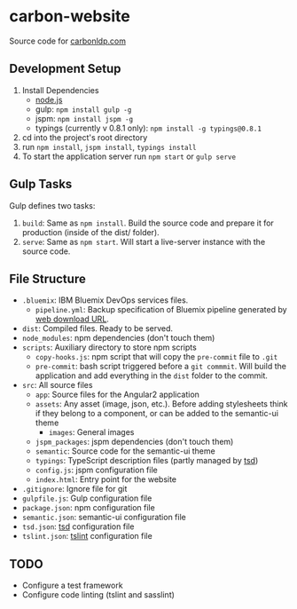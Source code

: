 # carbon-website
Source code for [carbonldp.com](https://carbonldp.com)

## Development Setup
1. Install Dependencies
    - [node.js](https://nodejs.org/en/)
    - gulp: `npm install gulp -g`
    - jspm: `npm install jspm -g`
    - typings (currently v 0.8.1 only): `npm install -g typings@0.8.1`
2. cd into the project's root directory
3. run `npm install`, `jspm install`, `typings install`
4. To start the application server run `npm start` or `gulp serve`

## Gulp Tasks

Gulp defines two tasks:

1. `build`: Same as `npm install`. Build the source code and prepare it for production (inside of the dist/ folder).
2. `serve`: Same as `npm start`. Will start a live-server instance with the source code.

## File Structure
- `.bluemix`: IBM Bluemix DevOps services files.
  - `pipeline.yml`: Backup specification of Bluemix pipeline generated by [web download URL](https://hub.jazz.net/pipeline/carbonldp/website/yaml﻿).
- `dist`: Compiled files. Ready to be served.
- `node_modules`: npm dependencies (don't touch them)
- `scripts`: Auxiliary directory to store npm scripts
    - `copy-hooks.js`: npm script that will copy the `pre-commit` file to `.git`
    - `pre-commit`: bash script triggered before a `git commmit`. Will build the application and add everything in the `dist` folder to the commit.
- `src`: All source files
    - `app`: Source files for the Angular2 application
    - `assets`: Any asset (image, json, etc.). Before adding stylesheets think if they belong to a component, or can be added to the semantic-ui theme
        - `images`: General images
    - `jspm_packages`: jspm dependencies (don't touch them)
    - `semantic`: Source code for the semantic-ui theme
    - `typings`: TypeScript description files (partly managed by [tsd](https://github.com/DefinitelyTyped/tsd))
    - `config.js`: jspm configuration file
    - `index.html`: Entry point for the website
- `.gitignore`: Ignore file for git
- `gulpfile.js`: Gulp configuration file
- `package.json`: npm configuration file
- `semantic.json`: semantic-ui configuration file
- `tsd.json`: [tsd](https://github.com/DefinitelyTyped/tsd) configuration file
- `tslint.json`: [tslint](https://github.com/palantir/tslint) configuration file

## TODO
- Configure a test framework
- Configure code linting (tslint and sasslint)
